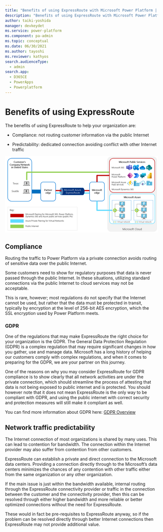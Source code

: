 ```yaml
---
title: "Benefits of using ExpressRoute with Microsoft Power Platform | MicrosoftDocs"
description: "Benefits of using ExpressRoute with Microsoft Power Platform including GDPR, compliance and network traffic predicability."
author: taiki-yoshida
manager: devkeydet
ms.service: power-platform
ms.component: pa-admin
ms.topic: conceptual
ms.date: 06/30/2021
ms.author: tayoshi
ms.reviewer: kathyos
search.audienceType: 
  - admin
search.app: 
  - D365CE
  - PowerApps
  - Powerplatform
---
```


# Benefits of using ExpressRoute

The benefits of using ExpressRoute to help your organization are:

-   Compliance: not routing customer information via the public Internet

-   Predictability: dedicated connection avoiding conflict with other Internet
    traffic

![Overview of network diagram using ExpressRoute](media/expressroute-network-overview.png)

## Compliance

Routing the traffic to Power Platform via a private connection avoids routing of
sensitive data over the public Internet.

Some customers need to show for regulatory purposes that data is never passed
through the public Internet. In these situations, utilizing standard connections
via the public Internet to cloud services may not be acceptable.

This is rare, however; most regulations do not specify that the Internet cannot
be used, but rather that the data must be protected in transit, typically by
encryption at the level of 256-bit AES encryption, which the SSL encryption used
by Power Platform meets.

### GDPR

One of the regulations that may make ExpressRoute the right choice for your
organization is the GDPR. The General Data Protection Regulation (GDPR) is a
complex regulation that may require significant changes in how you gather, use
and manage data. Microsoft has a long history of helping our customers comply
with complex regulations, and when it comes to preparing for the GDPR, we are
your partner on this journey.

One of the reasons on why you may consider ExpressRoute for GDPR compliance is
to show clearly that all network activities are under the private connection,
which should streamline the process of attesting that data is not being exposed
to public internet and is protected. You should however note that it does not
mean ExpressRoute is the only way to be compliant with GDPR, and using the
public internet with correct security and protection measures will still make it
compliant as well.

You can find more information about GDPR here: [GDPR
Overview](https://www.microsoft.com/en-us/trust-center/privacy/gdpr-overview)

## Network traffic predictability

The Internet connection of most organizations is shared by many uses. This can
lead to contention for bandwidth. The connection within the Internet provider
may also suffer from contention from other customers.

ExpressRoute can establish a private and direct connection to the Microsoft data
centers. Providing a connection directly through to the Microsoft’s data centers
minimizes the chances of any contention with other traffic either from the same
organization or any other organization.

If the main issue is just within the bandwidth available, internal routing
through the ExpressRoute connectivity provider or traffic in the connection
between the customer and the connectivity provider, then this can be resolved
through either higher bandwidth and more reliable or better optimized
connections without the need for ExpressRoute.

These would in fact be pre-requisites to ExpressRoute anyway, so if the problem
can be resolved directly through better Internet connections then ExpressRoute
may not provide additional value.
